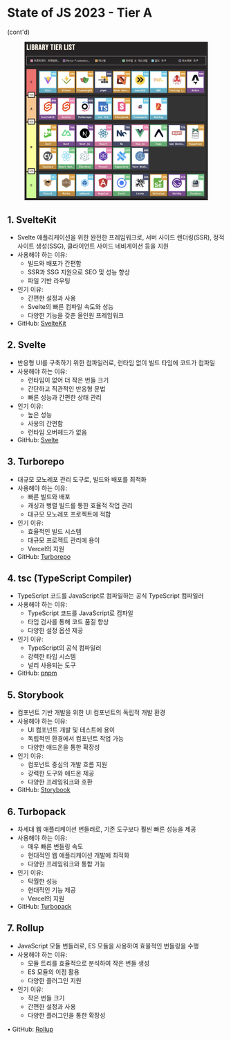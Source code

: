 # State of JS 2023 - Tier A

(cont'd)

<figure><img src="../../.gitbook/assets/1721220605626.jpeg" alt=""><figcaption></figcaption></figure>

## 1. SvelteKit

* Svelte 애플리케이션을 위한 완전한 프레임워크로, 서버 사이드 렌더링(SSR), 정적 사이트 생성(SSG), 클라이언트 사이드 네비게이션 등을 지원
* 사용해야 하는 이유:
  * 빌드와 배포가 간편함
  * SSR과 SSG 지원으로 SEO 및 성능 향상
  * 파일 기반 라우팅
* 인기 이유:
  * 간편한 설정과 사용
  * Svelte의 빠른 컴파일 속도와 성능
  * 다양한 기능을 갖춘 올인원 프레임워크
* GitHub: [SvelteKit](https://github.com/sveltejs/kit)

## 2. Svelte

* 반응형 UI를 구축하기 위한 컴파일러로, 런타임 없이 빌드 타임에 코드가 컴파일
* 사용해야 하는 이유:
  * 런타임이 없어 더 작은 번들 크기
  * 간단하고 직관적인 반응형 문법
  * 빠른 성능과 간편한 상태 관리
* 인기 이유:
  * 높은 성능
  * 사용의 간편함
  * 런타임 오버헤드가 없음
* GitHub: [Svelte](https://github.com/sveltejs/svelte)

## 3. Turborepo

* 대규모 모노레포 관리 도구로, 빌드와 배포를 최적화
* 사용해야 하는 이유:
  * 빠른 빌드와 배포
  * 캐싱과 병렬 빌드를 통한 효율적 작업 관리
  * 대규모 모노레포 프로젝트에 적합
* 인기 이유:
  * 효율적인 빌드 시스템
  * 대규모 프로젝트 관리에 용이
  * Vercel의 지원
* GitHub: [Turborepo](https://github.com/vercel/turborepo)

## 4. tsc (TypeScript Compiler)

* TypeScript 코드를 JavaScript로 컴파일하는 공식 TypeScript 컴파일러
* 사용해야 하는 이유:
  * TypeScript 코드를 JavaScript로 컴파일
  * 타입 검사를 통해 코드 품질 향상
  * 다양한 설정 옵션 제공
* 인기 이유:
  * TypeScript의 공식 컴파일러
  * 강력한 타입 시스템
  * 널리 사용되는 도구
* GitHub: [pnpm](https://github.com/pnpm/pnpm)

## 5. Storybook

* 컴포넌트 기반 개발을 위한 UI 컴포넌트의 독립적 개발 환경
* 사용해야 하는 이유:
  * UI 컴포넌트 개발 및 테스트에 용이
  * 독립적인 환경에서 컴포넌트 작업 가능
  * 다양한 애드온을 통한 확장성
* 인기 이유:
  * 컴포넌트 중심의 개발 흐름 지원
  * 강력한 도구와 애드온 제공
  * 다양한 프레임워크와 호환
* GitHub: [Storybook](https://github.com/storybookjs/storybook)

## 6. Turbopack

* 차세대 웹 애플리케이션 번들러로, 기존 도구보다 훨씬 빠른 성능을 제공
* 사용해야 하는 이유:
  * 매우 빠른 번들링 속도
  * 현대적인 웹 애플리케이션 개발에 최적화
  * 다양한 프레임워크와 통합 가능
* 인기 이유:
  * 탁월한 성능
  * 현대적인 기능 제공
  * Vercel의 지원
* GitHub: [Turbopack](https://github.com/vercel/turbo)

## 7. Rollup

* JavaScript 모듈 번들러로, ES 모듈을 사용하여 효율적인 번들링을 수행
* 사용해야 하는 이유:
  * 모듈 트리를 효율적으로 분석하여 작은 번들 생성
  * ES 모듈의 이점 활용
  * 다양한 플러그인 지원
* 인기 이유:
  * 작은 번들 크기
  * 간편한 설정과 사용
  * 다양한 플러그인을 통한 확장성

• GitHub: [Rollup](https://github.com/rollup/rollup)
